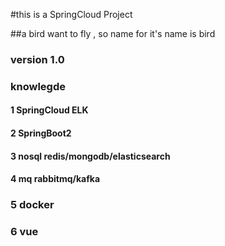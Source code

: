 #this is a SpringCloud Project

##a bird want to fly , so name for it's name is bird

### version 1.0 
###  knowlegde
#### 1 SpringCloud  ELK
#### 2 SpringBoot2 
#### 3 nosql redis/mongodb/elasticsearch 
#### 4 mq rabbitmq/kafka 
### 5 docker 
### 6 vue